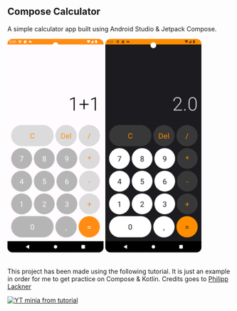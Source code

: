 ## Compose Calculator
A simple calculator app built using Android Studio & Jetpack Compose.
<div align="block;middle;">
<img src="LightTheme.png" width="216" height="480"/>
<img src="DarkTheme.png" width="216" height="480"/>
</div>
<br/>

This project has been made using the following tutorial. It is just an example in order for me to get practice on Compose & Kotlin.
Credits goes to [Philipp Lackner](https://youtu.be/-aTcFJWxEQA)

[![YT minia from tutorial](https://img.youtube.com/vi/-aTcFJWxEQA/0.jpg)](https://www.youtube.com/watch?v=-aTcFJWxEQA)
